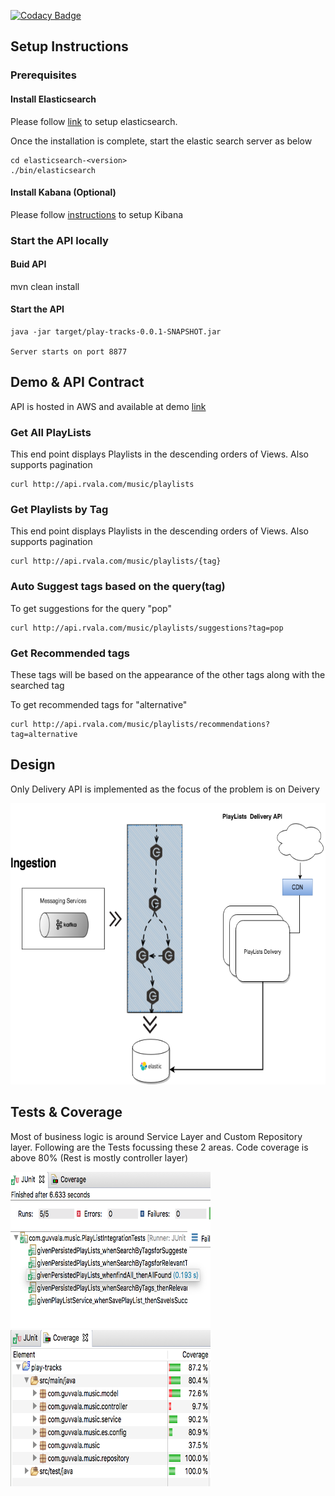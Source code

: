 [![Codacy Badge](https://api.codacy.com/project/badge/Grade/4893b41e6b514601890f8b06e43444ba)](https://www.codacy.com/app/rsguvvala/playlists?utm_source=github.com&amp;utm_medium=referral&amp;utm_content=rsguvvala/playlists&amp;utm_campaign=Badge_Grade)

## Setup Instructions

### Prerequisites

#### Install Elasticsearch

Please follow [link](https://www.elastic.co/guide/en/elasticsearch/guide/master/running-elasticsearch.html) to setup elasticsearch.

Once the installation is complete, start the elastic search server as below

```
cd elasticsearch-<version>
./bin/elasticsearch 
```

#### Install Kabana (Optional)

Please follow [instructions](https://www.elastic.co/guide/en/kibana/current/setup.html) to setup Kibana

### Start the API locally

#### Buid API

mvn clean install

#### Start the API

```
java -jar target/play-tracks-0.0.1-SNAPSHOT.jar

Server starts on port 8877
```

## Demo & API Contract

API is hosted in AWS and available at demo [link](http://api.rvala.com/)

### Get All PlayLists

This end point displays Playlists in the descending orders of Views.
Also supports pagination

```
curl http://api.rvala.com/music/playlists

```

### Get Playlists by Tag

This end point displays Playlists in the descending orders of Views.
Also supports pagination
```
curl http://api.rvala.com/music/playlists/{tag}

```
### Auto Suggest tags based on the query(tag)

To get suggestions for the query "pop"
```
curl http://api.rvala.com/music/playlists/suggestions?tag=pop

```

### Get Recommended tags 
These tags will be based on the appearance of the other tags along with the searched tag

To get recommended tags for "alternative"
```
curl http://api.rvala.com/music/playlists/recommendations?tag=alternative

```

## Design

Only Delivery API is implemented as the focus of the problem is on Deivery

<p align="center">
  <img src="./PlayLists%20Design.png" alt="Tests"
       width="654" height="450">
</p>

## Tests & Coverage

Most of business logic is around Service Layer and Custom Repository layer. Following are the Tests focussing these 2 areas.
Code coverage is above 80% (Rest is mostly controller layer)

<p align="left">
  <img src="./static/play_lists_tests.png" alt="Tests"
       width="320" height="250">
  <img src="./static/play_lists_code_coverage.png" alt="Coverage"
       width="320" height="250">
</p>
